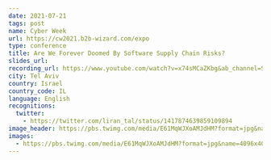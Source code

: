 ```yaml
---
date: 2021-07-21
tags: post
name: Cyber Week
url: https://cw2021.b2b-wizard.com/expo
type: conference
title: Are We Forever Doomed By Software Supply Chain Risks?
slides_url:
recording_url: https://www.youtube.com/watch?v=x74sMCaZKbg&ab_channel=Snyk
city: Tel Aviv
country: Israel
country_code: IL
language: English
recognitions:
  twitter:
    - https://twitter.com/liran_tal/status/1417874639859109894
image_header: https://pbs.twimg.com/media/E61MqWJXoAMJdHM?format=jpg&name=4096x4096
images:
  - https://pbs.twimg.com/media/E61MqWJXoAMJdHM?format=jpg&name=4096x4096
---
```

